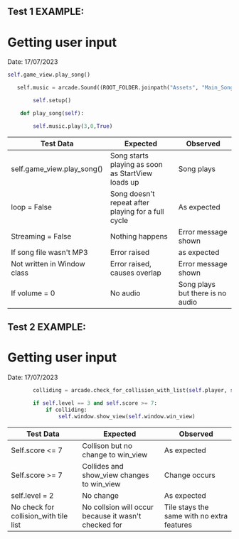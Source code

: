 ## Test 1 EXAMPLE:
# Getting user input

Date: 17/07/2023

```python
self.game_view.play_song()

   self.music = arcade.Sound((ROOT_FOLDER.joinpath("Assets", "Main_Song.mp3")), streaming = True)

        self.setup()

    def play_song(self):

        self.music.play(3,0,True)

```

| Test Data                   | Expected                                           | Observed                         |
| --------------------------- | -------------------------------------------------- | -------------------------------- |
| self.game_view.play_song()  | Song starts playing as soon as StartView loads up  | Song plays                       |
| loop = False                | Song doesn't repeat after playing for a full cycle | As expected                      |
| Streaming = False           | Nothing happens                                    | Error message shown              |
| If song file wasn't MP3     | Error raised                                       | as expected                      |
| Not written in Window class | Error raised, causes overlap                       | Error message shown              |
| If volume = 0               | No audio                                           | Song plays but there is no audio |                            |                                                    |                                  |

## Test 2 EXAMPLE:
# Getting user input

Date: 17/07/2023

```python
        colliding = arcade.check_for_collision_with_list(self.player, self.scene['Winner'])

        if self.level == 3 and self.score >= 7:
            if colliding:
                self.window.show_view(self.window.win_view)
```

| Test Data                             | Expected                                             | Observed                                   |
| ------------------------------------- | ---------------------------------------------------- | ------------------------------------------ |
| Self.score <= 7                       | Collison but no change to win_view                   | As expected                                |
| Self.score >= 7                       | Collides and show_view changes to win_view           | Change occurs                              |
| self.level = 2                        | No change                                            | As expected                                |
| No check for collision_with tile list | No collsion will occur because it wasn't checked for | Tile stays the same with no extra features |                                      |                                                      |                                            |

